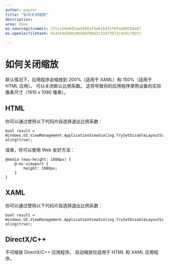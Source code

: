 ```yaml
---
author: payzer
title: "如何关闭缩放"
description: 
area: Xbox
ms.sourcegitcommit: 2fcccb9a045aad268afde615d31f8faa002b8a87
ms.openlocfilehash: 65416dd2b6c8656078b63c316f3972cda9c792fc

---
```


# 如何关闭缩放   
默认情况下，应用程序会缩放到 200%（适用于 XAML）和 150%（适用于 HTML 应用）。 可以关闭默认比例系数。 这将导致你的应用程序使用设备的实际像素尺寸（1910 x 1080 像素）。   
   
## HTML   
你可以通过使用以下代码片段选择退出比例系数： 
   
`bool result = Windows.UI.ViewManagement.ApplicationViewScaling.TrySetDisableLayoutScaling(true);` 

或者，你可以使用 Web 友好方法：   

```   
@media (max-height: 1080px) {   
    @-ms-viewport {   
        height: 1080px;   
    }   
}   
```

## XAML
你可以通过使用以下代码片段选择退出比例系数：   
   
`bool result = Windows.UI.ViewManagement.ApplicationViewScaling.TrySetDisableLayoutScaling(true);`   
   
## DirectX/C++   
不可缩放 DirectX/C++ 应用程序。 自动缩放仅适用于 HTML 和 XAML 应用程序。   



<!--HONumber=Jun16_HO4-->


